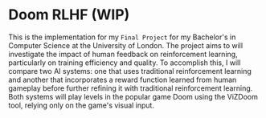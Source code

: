 # Doom RLHF (WIP)

This is the implementation for my `Final Project` for my Bachelor's in Computer Science at the University of London. The project aims to will investigate the impact of human feedback on reinforcement learning, particularly on training efficiency and quality. To accomplish this, I will compare two AI systems: one that uses traditional reinforcement learning and another that incorporates a reward function learned from human gameplay before further refining it with traditional reinforcement learning. Both systems will play levels in the popular game Doom using the ViZDoom tool, relying only on the game's visual input.
